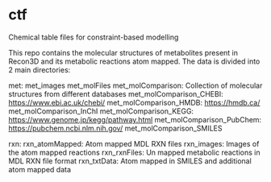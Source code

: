 # ctf
Chemical table files for constraint-based modelling

This repo contains the molecular structures of metabolites present in Recon3D and its metabolic reactions atom mapped. The data is divided into 2 main directories:

met: 
met_images
met_molFiles
met_molComparison: Collection of molecular structures from different databases
met_molComparison_CHEBI: https://www.ebi.ac.uk/chebi/
met_molComparison_HMDB: https://hmdb.ca/
met_molComparison_InChI
met_molComparison_KEGG: https://www.genome.jp/kegg/pathway.html
met_molComparison_PubChem: https://pubchem.ncbi.nlm.nih.gov/
met_molComparison_SMILES

rxn: 
rxn_atomMapped: Atom mapped MDL RXN files
rxn_images: Images of the atom mapped reactions
rxn_rxnFiles: Un mapped metabolic reactions in MDL RXN file format
rxn_txtData: Atom mapped in SMILES and additional atom mapped data
	